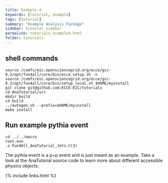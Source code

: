 ```yaml
---
title: Example 4
keywords: [tutorial, example]
tags: [tutorial]
summary: "Example Analysis Package"
sidebar: tutorial_sidebar
permalink: tutorials_example4.html
folder: tutorials
---
```



## shell commands

```
source /cvmfs/eic.opensciencegrid.org/ecce/gcc-8.3/opt/fun4all/core/bin/ecce_setup.sh -n
source /cvmfs/eic.opensciencegrid.org/ecce/gcc-8.3/opt/fun4all/core/bin/setup_local.sh $HOME/myinstall
git clone git@github.com:ECCE-EIC/tutorials
cd AnaTutorial/src
mkdir build 
cd build
../autogen.sh --prefix=$HOME/myinstall
make install
```

## Run example pythia event

```
cd ../../macro
root.exe
.x Fun4All_AnaTutorial_Jets.C(3)
```

The pythia event is a p+p event and is just meant as an example. Take a look at the AnaTutorial source code to learn more about different accessible physics objects.


{% include links.html %}
